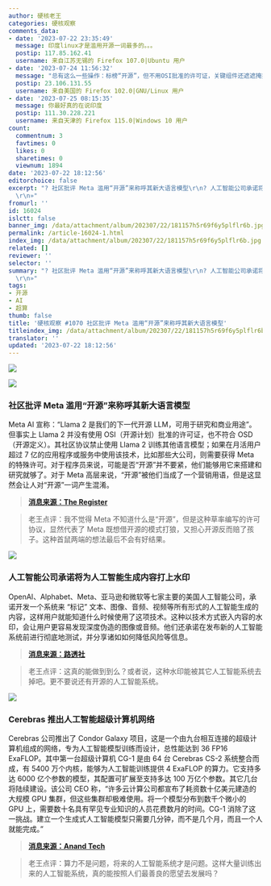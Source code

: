```yaml
---
author: 硬核老王
categories: 硬核观察
comments_data:
- date: '2023-07-22 23:35:49'
  message: 印度linux才是滥用开源一词最多的。。。
  postip: 117.85.162.41
  username: 来自江苏无锡的 Firefox 107.0|Ubuntu 用户
- date: '2023-07-24 11:56:32'
  message: "总有这么一些操作：标榜“开源”，但不用OSI批准的许可证，关键组件还遮遮掩掩不放出源码。<br />\r\n<br />\r\n要商业就踏踏实实搞商业，别用“开源”当噱头。"
  postip: 23.106.131.55
  username: 来自美国的 Firefox 102.0|GNU/Linux 用户
- date: '2023-07-25 08:15:35'
  message: 你最好真的在说印度
  postip: 111.30.228.221
  username: 来自天津的 Firefox 115.0|Windows 10 用户
count:
  commentnum: 3
  favtimes: 0
  likes: 0
  sharetimes: 0
  viewnum: 1894
date: '2023-07-22 18:12:56'
editorchoice: false
excerpt: "? 社区批评 Meta 滥用“开源”来称呼其新大语言模型\r\n? 人工智能公司承诺将为人工智能生成内容打上水印\r\n? Cerebras 推出人工智能超级计算机网络\r\n»
  \r\n»"
fromurl: ''
id: 16024
islctt: false
banner_img: /data/attachment/album/202307/22/181157h5r69f6y5plflr6b.jpg
permalink: /article-16024-1.html
index_img: /data/attachment/album/202307/22/181157h5r69f6y5plflr6b.jpg
related: []
reviewer: ''
selector: ''
summary: "? 社区批评 Meta 滥用“开源”来称呼其新大语言模型\r\n? 人工智能公司承诺将为人工智能生成内容打上水印\r\n? Cerebras 推出人工智能超级计算机网络\r\n»
  \r\n»"
tags:
- 开源
- AI
- 超算
thumb: false
title: '硬核观察 #1070 社区批评 Meta 滥用“开源”来称呼其新大语言模型'
titleindex_img: /data/attachment/album/202307/22/181157h5r69f6y5plflr6b.jpg
translator: ''
updated: '2023-07-22 18:12:56'
---
```


![](/data/attachment/album/202307/22/181157h5r69f6y5plflr6b.jpg)


![](/data/attachment/album/202307/22/181209wc19flg13wbbwgk3.jpg)


### 社区批评 Meta 滥用“开源”来称呼其新大语言模型


Meta AI 宣称：“Llama 2 是我们的下一代开源 LLM，可用于研究和商业用途”。但事实上 Llama 2 并没有使用 OSI（开源计划）批准的许可证，也不符合 OSD（开源定义）。其社区协议禁止使用 Llama 2 训练其他语言模型；如果在月活用户超过 7 亿的应用程序或服务中使用该技术，比如那些大公司，则需要获得 Meta 的特殊许可。对于程序员来说，可能是否“开源”并不要紧，他们能够用它来搭建和研究就够了。对于 Meta 高层来说，“开源”被他们当成了一个营销用语，但是这显然会让人对“开源”一词产生混淆。



> 
> **[消息来源：The Register](https://www.theregister.com/2023/07/21/llama_is_not_open_source/)**
> 
> 
> 



> 
> 老王点评：我不觉得 Meta 不知道什么是“开源”，但是这种草率编写的许可协议，显然代表了 Meta 既想借开源的模式打狼，又担心开源反而赔了孩子。这种首鼠两端的想法最后不会有好结果。
> 
> 
> 


![](/data/attachment/album/202307/22/181222fpp7hisx367kjmpm.jpg)


### 人工智能公司承诺将为人工智能生成内容打上水印


OpenAI、Alphabet、Meta、亚马逊和微软等七家主要的美国人工智能公司，承诺开发一个系统来 “标记” 文本、图像、音频、视频等所有形式的人工智能生成的内容，这样用户就能知道什么时候使用了这项技术。这种以技术方式嵌入内容的水印，会让用户更容易发现深度伪造的图像或音频。他们还承诺在发布新的人工智能系统前进行彻底地测试，并分享诸如如何降低风险等信息。



> 
> **[消息来源：路透社](https://www.reuters.com/technology/openai-google-others-pledge-watermark-ai-content-safety-white-house-2023-07-21/)**
> 
> 
> 



> 
> 老王点评：这真的能做到到么？或者说，这种水印能被其它人工智能系统去掉吧。更不要说还有开源的人工智能系统。
> 
> 
> 


![](/data/attachment/album/202307/22/181243wzcz83bktctnazaa.jpg)


### Cerebras 推出人工智能超级计算机网络


Cerebras 公司推出了 Condor Galaxy 项目，这是一个由九台相互连接的超级计算机组成的网络，专为人工智能模型训练而设计，总性能达到 36 FP16 ExaFLOP。其中第一台超级计算机 CG-1 是由 64 台 Cerebras CS-2 系统整合而成，有 5400 万个内核，能够为人工智能训练提供 4 ExaFLOP 的算力。它支持多达 6000 亿个参数的模型，其配置可扩展至支持多达 100 万亿个参数。其它几台将陆续建设。该公司 CEO 称，“许多云计算公司都宣布了耗资数十亿美元建造的大规模 GPU 集群，但这些集群却极难使用。将一个模型分布到数千个微小的 GPU 上，需要数十名具有罕见专业知识的人员花费数月的时间。CG-1 消除了这一挑战。建立一个生成式人工智能模型只需要几分钟，而不是几个月，而且一个人就能完成。”



> 
> **[消息来源：Anand Tech](https://www.anandtech.com/show/18969/cerebras-to-enable-a-network-of-ai-supercomputers-36-exaflops-for-ai)**
> 
> 
> 



> 
> 老王点评：算力不是问题，将来的人工智能系统才是问题。这样大量训练出来的人工智能系统，真的能按照人们最善良的愿望去发展吗？
> 
> 
>